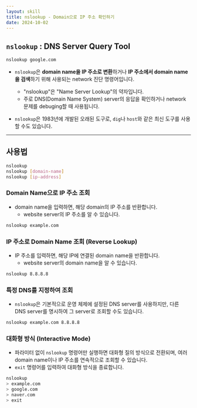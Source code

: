 ```yaml
---
layout: skill
title: nslookup - Domain으로 IP 주소 확인하기
date: 2024-10-02
---
```





## `nslookup` : DNS Server Query Tool

```bash
nslookup google.com
```

- `nslookup`은 **domain name을 IP 주소로 변환**하거나 **IP 주소에서 domain name을 검색**하기 위해 사용되는 network 진단 명령어입니다.
    - "nslookup"은 "Name Server Lookup"의 약자입니다.
    - 주로 DNS(Domain Name System) server의 응답을 확인하거나 network 문제를 debuging할 때 사용됩니다.

- `nslookup`은 1983년에 개발된 오래된 도구로, `dig`나 `host`와 같은 최신 도구를 사용할 수도 있습니다.




---




## 사용법

```bash
nslookup
nslookup [domain-name]
nslookup [ip-address]
```


### Domain Name으로 IP 주소 조회

- domain name을 입력하면, 해당 domain의 IP 주소를 반환합니다.
    - website server의 IP 주소를 알 수 있습니다.

```bash
nslookup example.com
```


### IP 주소로 Domain Name 조회 (Reverse Lookup)

- IP 주소를 입력하면, 해당 IP에 연결된 domain name을 반환합니다.
    - website server의 domain name을 알 수 있습니다.

```bash
nslookup 8.8.8.8
```


### 특정 DNS를 지정하여 조회

- `nslookup`은 기본적으로 운영 체제에 설정된 DNS server를 사용하지만, 다른 DNS server를 명시하여 그 server로 조회할 수도 있습니다.

```bash
nslookup example.com 8.8.8.8
```


### 대화형 방식 (Interactive Mode)

- 파라미터 없이 `nslookup` 명령어만 실행하면 대화형 질의 방식으로 전환되며, 여러 domain name이나 IP 주소를 연속적으로 조회할 수 있습니다.
- `exit` 명령어를 입력하여 대화형 방식을 종료합니다.

```bash
nslookup
> example.com
> google.com
> naver.com
> exit
```
